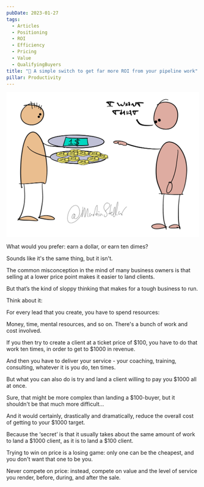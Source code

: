 ```yaml
---
pubDate: 2023-01-27
tags:
  - Articles
  - Positioning
  - ROI
  - Efficiency
  - Pricing
  - Value
  - QualifyingBuyers
title: "📄 A simple switch to get far more ROI from your pipeline work"
pillar: Productivity
---
```


![](Media/SalesFlowCoach.app_Getting-higher-returns-on-your-pipeline-work_MartinStellar.png)

What would you prefer: earn a dollar, or earn ten dimes?

Sounds like it's the same thing, but it isn't.

The common misconception in the mind of many business owners is that selling at a lower price point makes it easier to land clients.

But that’s the kind of sloppy thinking that makes for a tough business to run.

Think about it:

For every lead that you create, you have to spend resources:

Money, time, mental resources, and so on. There's a bunch of work and cost involved.

If you then try to create a client at a ticket price of $100, you have to do that work ten times, in order to get to $1000 in revenue.

And then you have to deliver your service - your coaching, training, consulting, whatever it is you do, ten times.

But what you can also do is try and land a client willing to pay you $1000 all at once.

Sure, that might be more complex than landing a $100-buyer, but it shouldn't be that much more difficult...

And it would certainly, drastically and dramatically, reduce the overall cost of getting to your $1000 target.

Because the ‘secret’ is that it usually takes about the same amount of work to land a $1000 client, as it is to land a $100 client.

Trying to win on price is a losing game: only one can be the cheapest, and you don't want that one to be you.

Never compete on price: instead, compete on value and the level of service you render, before, during, and after the sale.

